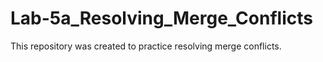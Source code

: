 # Lab-5a_Resolving_Merge_Conflicts
This repository was created to practice resolving merge conflicts.

